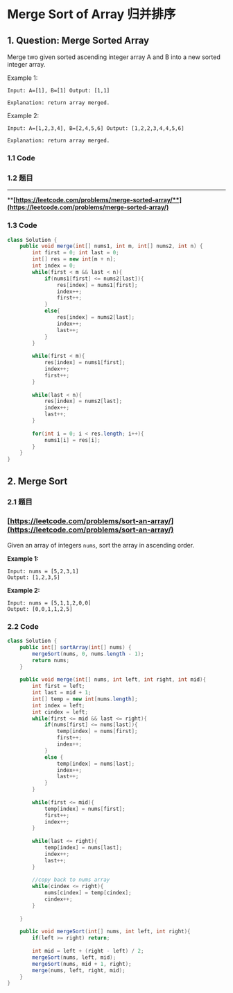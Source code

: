 # Merge Sort of Array 归并排序

## 1. Question: Merge Sorted Array

Merge two given sorted ascending integer array A and B into a new sorted integer array.

Example 1:

`Input: A=[1], B=[1] Output: [1,1] `

`Explanation: return array merged.`

Example 2:

`Input: A=[1,2,3,4], B=[2,4,5,6] Output: [1,2,2,3,4,4,5,6] `

`Explanation: return array merged.`

### 1.1 Code

### 1.2 题目

****

****[**https://leetcode.com/problems/merge-sorted-array/**](https://leetcode.com/problems/merge-sorted-array/)****

### **1.3 Code**

```java
class Solution {
    public void merge(int[] nums1, int m, int[] nums2, int n) {
        int first = 0; int last = 0;
        int[] res = new int[m + n];
        int index = 0;
        while(first < m && last < n){
            if(nums1[first] <= nums2[last]){
                res[index] = nums1[first];
                index++;
                first++;
            }
            else{
                res[index] = nums2[last];
                index++;
                last++;
            }
        }
        
        while(first < m){
            res[index] = nums1[first];
            index++;
            first++;
        }
        
        while(last < n){
            res[index] = nums2[last];
            index++;
            last++;
        }
        
        for(int i = 0; i < res.length; i++){
            nums1[i] = res[i];
        }
    }
}
```

## 2. Merge Sort

### 2.1 题目

### [https://leetcode.com/problems/sort-an-array/](https://leetcode.com/problems/sort-an-array/)

Given an array of integers `nums`, sort the array in ascending order.

**Example 1:**

```
Input: nums = [5,2,3,1]
Output: [1,2,3,5]
```

**Example 2:**

```
Input: nums = [5,1,1,2,0,0]
Output: [0,0,1,1,2,5]
```

### 2.2 Code

```java
class Solution {
    public int[] sortArray(int[] nums) {
        mergeSort(nums, 0, nums.length - 1);
        return nums;
    }
    
    public void merge(int[] nums, int left, int right, int mid){
        int first = left;
        int last = mid + 1;
        int[] temp = new int[nums.length];
        int index = left;
        int cindex = left;
        while(first <= mid && last <= right){
            if(nums[first] <= nums[last]){
                temp[index] = nums[first];
                first++;
                index++;
            }
            else {
                temp[index] = nums[last];
                index++;
                last++;
            }
        }
        
        while(first <= mid){
            temp[index] = nums[first];
            first++;
            index++;
        }
        
        while(last <= right){
            temp[index] = nums[last];
            index++;
            last++;
        }
        
        //copy back to nums array
        while(cindex <= right){
            nums[cindex] = temp[cindex];
            cindex++;
        }
        
    }
    
    public void mergeSort(int[] nums, int left, int right){
        if(left >= right) return;
        
        int mid = left + (right - left) / 2;
        mergeSort(nums, left, mid);
        mergeSort(nums, mid + 1, right);
        merge(nums, left, right, mid);
    }
}
```

